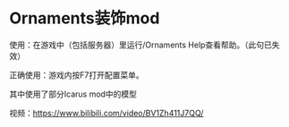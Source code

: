 # Ornaments装饰mod

使用：在游戏中（包括服务器）里运行/Ornaments Help查看帮助。（此句已失效）

正确使用：游戏内按F7打开配置菜单。

其中使用了部分Icarus mod中的模型

视频：https://www.bilibili.com/video/BV1Zh411J7QQ/
